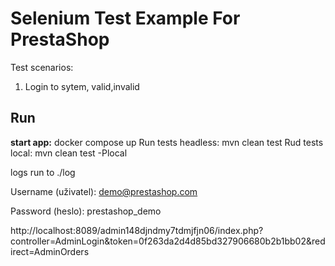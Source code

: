 # Selenium Test Example For PrestaShop
Test scenarios:
1. Login to sytem, valid,invalid

## Run ##
**start app:** docker compose up
Run tests headless: mvn clean test
Rud tests local: mvn clean test -Plocal

logs run to ./log


Username (uživatel): demo@prestashop.com

Password (heslo): prestashop_demo

http://localhost:8089/admin148djndmy7tdmjfjn06/index.php?controller=AdminLogin&token=0f263da2d4d85bd327906680b2b1bb02&redirect=AdminOrders